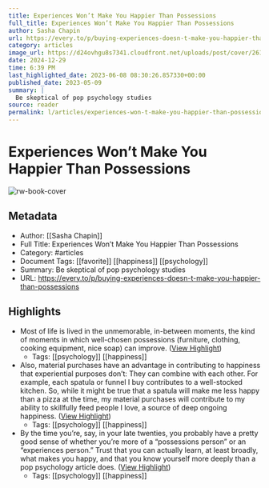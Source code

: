 ```yaml
---
title: Experiences Won’t Make You Happier Than Possessions
full_title: Experiences Won’t Make You Happier Than Possessions
author: Sasha Chapin
url: https://every.to/p/buying-experiences-doesn-t-make-you-happier-than-possessions
category: articles
image_url: https://d24ovhgu8s7341.cloudfront.net/uploads/post/cover/2611/unknown_2.png
date: 2024-12-29
time: 6:39 PM
last_highlighted_date: 2023-06-08 08:30:26.857330+00:00
published_date: 2023-05-09
summary: |
  Be skeptical of pop psychology studies
source: reader
permalink: l/articles/experiences-won-t-make-you-happier-than-possessions
---
```

# Experiences Won’t Make You Happier Than Possessions

![rw-book-cover](https://d24ovhgu8s7341.cloudfront.net/uploads/post/cover/2611/unknown_2.png)

## Metadata
- Author: [[Sasha Chapin]]
- Full Title: Experiences Won’t Make You Happier Than Possessions
- Category: #articles
- Document Tags: [[favorite]] [[happiness]] [[psychology]] 
- Summary: Be skeptical of pop psychology studies
- URL: https://every.to/p/buying-experiences-doesn-t-make-you-happier-than-possessions

## Highlights
- Most of life is lived in the unmemorable, in-between moments, the kind of moments in which well-chosen possessions (furniture, clothing, cooking equipment, nice soap) can improve. ([View Highlight](https://read.readwise.io/read/01h2d1vmjt2j8cvq053shjn1ne))
    - Tags: [[psychology]] [[happiness]] 
- Also, material purchases have an advantage in contributing to happiness that experiential purposes don’t: They can combine with each other. For example, each spatula or funnel I buy contributes to a well-stocked kitchen. So, while it might be true that a spatula will make me less happy than a pizza at the time, my material purchases will contribute to my ability to skillfully feed people I love, a source of deep ongoing happiness. ([View Highlight](https://read.readwise.io/read/01h2d1xabpzbpvdrt0sk5kzapg))
    - Tags: [[psychology]] [[happiness]] 
- By the time you’re, say, in your late twenties, you probably have a pretty good sense of whether you’re more of a “possessions person” or an “experiences person.” Trust that you can actually learn, at least broadly, what makes you happy, and that you know yourself more deeply than a pop psychology article does. ([View Highlight](https://read.readwise.io/read/01h2d21rnznvda1ng4vpk1cfa2))
    - Tags: [[psychology]] [[happiness]] 


